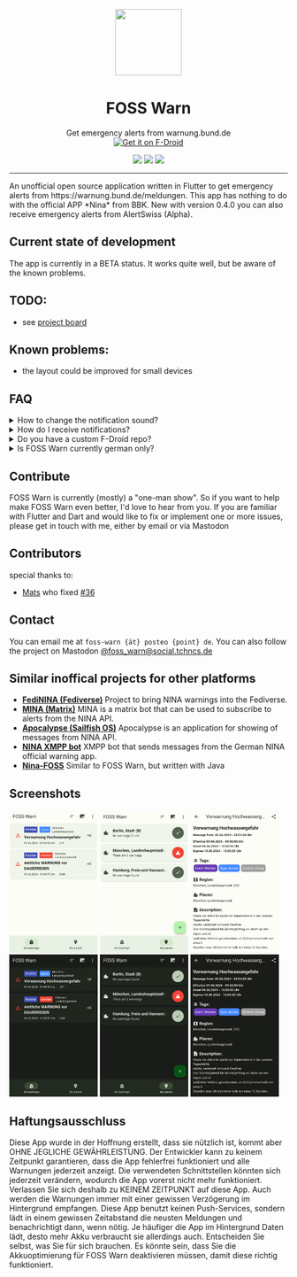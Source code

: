 
<div align="center">
  <img src="https://raw.githubusercontent.com/nucleus-ffm/foss_warn/main/assets/app_icon.png" height=120 width=120/>
  <h1>FOSS Warn</h1>

</div>

<p align="center">
Get emergency alerts from warnung.bund.de <br>
<a href="https://f-droid.org/packages/de.nucleus.foss_warn">
    <img src="https://fdroid.gitlab.io/artwork/badge/get-it-on.png"
    alt="Get it on F-Droid"
    height="80">
</a>


</p>
<p align="center">
<a href="https://github.com/nucleus-ffm/foss_warn/blob/main/LICENSE" alt="Glicense"><img src="https://img.shields.io/github/license/nucleus-ffm/foss_warn"></a>
<a href="https://github.com/nucleus-ffm/foss_warn/releases" alt="Github All Releases"><img src="https://img.shields.io/github/downloads/nucleus-ffm/foss_warn/total.svg"></a>
<a href="https://github.com/nucleus-ffm/foss_warn/releases/latest" alt="Github latest Releases"><img src="https://img.shields.io/github/downloads/nucleus-ffm/foss_warn/latest/total.svg"></a>
</p>
<hr>
An unofficial open source application written in Flutter to get emergency alerts from https://warnung.bund.de/meldungen. This app has nothing to do with the official APP *Nina* from BBK. New with version 0.4.0 you can also receive emergency alerts from AlertSwiss (Alpha).

## Current state of development
The app is currently in a BETA status. It works quite well, but be aware of the known problems.

## TODO: 
 - see [project board](https://github.com/nucleus-ffm/foss_warn/projects?type=classic)

## Known problems:
- the layout could be improved for small devices

## FAQ
<details>
<summary>How to change the notification sound?</summary>
Go to the app settings and press „Einstellungen öffnen” -> "Warnstufe: {Warnstufe}" -> "Expand" -> "Sound". 
</details>
<details>
<summary>How do I receive notifications?</summary>
FOSS Warn does not use push services. But a background service pulls the latest warnings at a certain frequency and when there is a warning for you, you get a notification. This mechanism only works when the background service is running. When it is stopped, you will not receive any notification. With the status notification you can always see when the last update took place.
</details>
<details>
<summary>Do you have a custom F-Droid repo?</summary>
Yes. You can add my custom repo to F-Droid and install the latest Github release with your F-Droid client. All info <a href="https://github.com/nucleus-ffm/Nucleus-F-Droid-Repo">here </a>.
</details>
<details>
<summary>Is FOSS Warn currently german only?</summary>
Unfortunately, yes, but at some point in the future I will work on supporting multiple languages. (Or maybe you'd like to work on that?) In the meantime, <a href="https://github.com/nucleus-ffm/foss_warn/wiki/Translation-of-the-UI-into-English">here's</a> a simple translation list where you can easily check the translation of a button in FOSS Warn. 
</details>

## Contribute
FOSS Warn is currently (mostly) a "one-man show". So if you want to help make FOSS Warn even better, I'd love to hear from you. If you are familiar with Flutter and Dart and would like to fix or implement one or more issues, please get in touch with me, either by email or via Mastodon

## Contributors
special thanks to:
- [Mats](https://github.com/MatsG23) who fixed [#36](https://github.com/nucleus-ffm/foss_warn/issues/36)

## Contact
You can email me at `foss-warn {ät} posteo {point} de`. You can also follow the project on Mastodon [@foss_warn@social.tchncs.de](https://social.tchncs.de/@foss_warn)

## Similar inoffical projects for other platforms
* [**FediNINA (Fediverse)**](https://meta.prepedia.org/wiki/FediNINA) Project to bring NINA warnings into the Fediverse.
* [**MINA (Matrix)**](https://github.com/djmaze/nina-matrix-bot) MINA is a matrix bot that can be used to subscribe to alerts from the NINA API.
* [**Apocalypse (Sailfish OS)**](https://github.com/black-sheep-dev/harbour-apocalypse) Apocalypse is an application for showing of messages from NINA API.
* [**NINA XMPP bot**](https://github.com/jplitza/nina_xmpp) XMPP bot that sends messages from the German NINA official warning app.
* [**Nina-FOSS**](https://github.com/SailReal/nina-foss) Similar to FOSS Warn, but written with Java

## Screenshots
[<img src="fastlane/metadata/android/de-DE/images/phoneScreenshots/shot_1.png" width=160>](fastlane/metadata/android/en-US/images/phoneScreenshots/shot_1.png)
[<img src="fastlane/metadata/android/de-DE/images/phoneScreenshots/shot_2.png" width=160>](fastlane/metadata/android/en-US/images/phoneScreenshots/shot_2.png)
[<img src="fastlane/metadata/android/de-DE/images/phoneScreenshots/shot_3.png" width=160>](fastlane/metadata/android/en-US/images/phoneScreenshots/shot_3.png)
[<img src="fastlane/metadata/android/de-DE/images/phoneScreenshots/shot_4.png" width=160>](fastlane/metadata/android/en-US/images/phoneScreenshots/shot_4.png)
[<img src="fastlane/metadata/android/de-DE/images/phoneScreenshots/shot_5.png" width=160>](fastlane/metadata/android/en-US/images/phoneScreenshots/shot_5.png)
[<img src="fastlane/metadata/android/de-DE/images/phoneScreenshots/shot_6.png" width=160>](fastlane/metadata/android/en-US/images/phoneScreenshots/shot_6.png)


## Haftungsausschluss 
Diese App wurde in der Hoffnung erstellt, dass sie nützlich ist, kommt aber OHNE JEGLICHE GEWÄHRLEISTUNG. Der Entwickler kann zu keinem Zeitpunkt garantieren, dass die App fehlerfrei funktioniert und alle Warnungen jederzeit anzeigt. Die verwendeten Schnittstellen könnten sich jederzeit verändern, wodurch die App vorerst nicht mehr funktioniert. Verlassen Sie sich deshalb zu KEINEM ZEITPUNKT auf diese App. Auch werden die Warnungen immer mit einer gewissen Verzögerung im Hintergrund empfangen. Diese App benutzt keinen Push-Services, sondern lädt in einem gewissen Zeitabstand die neusten Meldungen und benachrichtigt dann, wenn nötig. Je häufiger die App im Hintergrund Daten lädt, desto mehr Akku verbraucht sie allerdings auch. Entscheiden Sie selbst, was Sie für sich brauchen. Es könnte sein, dass Sie die Akkuoptimierung für FOSS Warn deaktivieren müssen, damit diese richtig funktioniert.
